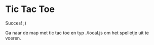 # Tic Tac Toe

Succes! ;)

Ga naar de map met tic tac toe en typ ./local.js om het spelletje uit te voeren.
